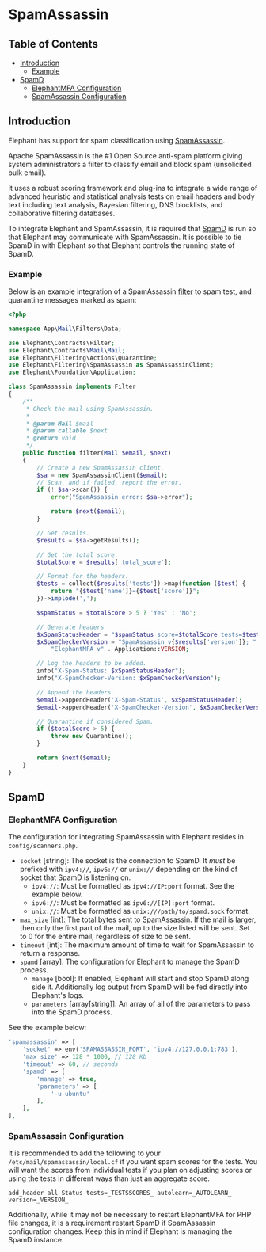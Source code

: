 # SpamAssassin

## Table of Contents

- [Introduction](#introduction)
  - [Example](#example)
- [SpamD](#spamd)
  - [ElephantMFA Configuration](#elephantmfa-configuration)
  - [SpamAssassin Configuration](#spamassassin-configuration)

## Introduction

Elephant has support for spam classification using [SpamAssassin](https://spamassassin.apache.org/).

Apache SpamAssassin is the #1 Open Source anti-spam platform giving system administrators a filter to classify email and block spam (unsolicited bulk email).

It uses a robust scoring framework and plug-ins to integrate a wide range of advanced heuristic and statistical analysis tests on email headers and body text including text analysis, Bayesian filtering, DNS blocklists, and collaborative filtering databases.

To integrate Elephant and SpamAssassin, it is required that [SpamD](https://spamassassin.apache.org/full/3.1.x/doc/spamd.html) is run so that Elephant may communicate with SpamAssassin. It is possible to tie SpamD in with Elephant so that Elephant controls the running state of SpamD.

### Example

Below is an example integration of a SpamAssassin [filter](filters.html) to spam test, and quarantine messages marked as spam:

```php
<?php

namespace App\Mail\Filters\Data;

use Elephant\Contracts\Filter;
use Elephant\Contracts\Mail\Mail;
use Elephant\Filtering\Actions\Quarantine;
use Elephant\Filtering\SpamAssassin as SpamAssassinClient;
use Elephant\Foundation\Application;

class SpamAssassin implements Filter
{
    /**
     * Check the mail using SpamAssassin.
     *
     * @param Mail $mail
     * @param callable $next
     * @return void
     */
    public function filter(Mail $email, $next)
    {
        // Create a new SpamAssassin client.
        $sa = new SpamAssassinClient($email);
        // Scan, and if failed, report the error.
        if (! $sa->scan()) {
            error("SpamAssassin error: $sa->error");

            return $next($email);
        }

        // Get results.
        $results = $sa->getResults();

        // Get the total score.
        $totalScore = $results['total_score'];

        // Format for the headers.
        $tests = collect($results['tests'])->map(function ($test) {
            return "{$test['name']}={$test['score']}";
        })->implode(',');

        $spamStatus = $totalScore > 5 ? 'Yes' : 'No';

        // Generate headers
        $xSpamStatusHeader = "$spamStatus score=$totalScore tests=$tests";
        $xSpamCheckerVersion = "SpamAssassin v{$results['version']}; " .
            "ElephantMFA v" . Application::VERSION;

        // Log the headers to be added.
        info("X-Spam-Status: $xSpamStatusHeader");
        info("X-SpamChecker-Version: $xSpamCheckerVersion");

        // Append the headers.
        $email->appendHeader('X-Spam-Status', $xSpamStatusHeader);
        $email->appendHeader('X-SpamChecker-Version', $xSpamCheckerVersion);

        // Quarantine if considered Spam.
        if ($totalScore > 5) {
            throw new Quarantine();
        }

        return $next($email);
    }
}
```

## SpamD

### ElephantMFA Configuration

The configuration for integrating SpamAssassin with Elephant resides in `config/scanners.php`.

- `socket` [string]: The socket is the connection to SpamD. It *must* be prefixed with
  `ipv4://`, `ipv6://` or `unix://` depending on the kind of socket that SpamD is listening on.
  - `ipv4://`: Must be formatted as `ipv4://IP:port` format. See the example below.
  - `ipv6://`: Must be formatted as `ipv6://[IP]:port` format.
  - `unix://`: Must be formatted as `unix:///path/to/spamd.sock` format.
- `max_size` [int]: The total bytes sent to SpamAssassin. If the mail is larger,
  then only the first part of the mail, up to the size listed will be sent.
  Set to 0 for the entire mail, regardless of size to be sent.
- `timeout` [int]: The maximum amount of time to wait for SpamAssassin to return a response.
- `spamd` [array]: The configuration for Elephant to manage the SpamD process.
  - `manage` [bool]: If enabled, Elephant will start and stop SpamD along side it. Additionally log output from SpamD will be fed directly into Elephant's logs.
  - `parameters` [array[string]]: An array of all of the parameters to pass into the SpamD process.

See the example below:
```php
'spamassassin' => [
    'socket' => env('SPAMASSASSIN_PORT', 'ipv4://127.0.0.1:783'),
    'max_size' => 128 * 1000, // 128 Kb
    'timeout' => 60, // seconds
    'spamd' => [
        'manage' => true,
        'parameters' => [
            '-u ubuntu'
        ],
    ],
],
```

### SpamAssassin Configuration

It is recommended to add the following to your `/etc/mail/spamassassin/local.cf` if you want spam scores for the tests.
You will want the scores from individual tests if you plan on adjusting scores or using the tests in different ways than just an aggregate score.

```
add_header all Status tests=_TESTSSCORES_ autolearn=_AUTOLEARN_ version=_VERSION_
```

Additionally, while it may not be necessary to restart ElephantMFA for PHP file changes, it is a requirement restart SpamD if SpamAssassin configuration changes. Keep this in mind if Elephant is managing the SpamD instance.

